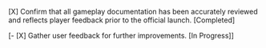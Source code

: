 [X] Confirm that all gameplay documentation has been accurately reviewed and reflects player feedback prior to the official launch. [Completed]

[- [X] Gather user feedback for further improvements. [In Progress]]